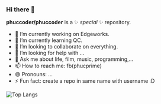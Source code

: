 ### Hi there 👋

**phuccoder/phuccoder** is a ✨ _special_ ✨ repository.

- 🔭 I’m currently working on Edgeworks.
- 🌱 I’m currently learning QC.
- 👯 I’m looking to collaborate on everything.
- 🤔 I’m looking for help with ...
- 💬 Ask me about life, film, music, programming,...
- 📫 How to reach me: fb(phucprime)
- 😄 Pronouns: ...
- ⚡ Fun fact: create a repo in same name with username :D

![Top Langs](https://github-readme-stats.vercel.app/api/top-langs/?username=phuccoder&theme=buefy&layout=compact)
